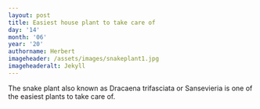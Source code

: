 ```yaml
---
layout: post
title: Easiest house plant to take care of 
day: '14'
month: '06'
year: '20'
authorname: Herbert
imageheader: /assets/images/snakeplant1.jpg
imageheaderalt: Jekyll
---
```

The snake plant also known as Dracaena trifasciata or Sansevieria is one of the easiest plants to take care of. 